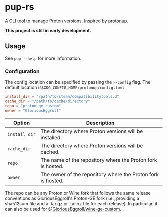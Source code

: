 # pup-rs

A CLI tool to manage Proton versions. Inspired by [protonup](https://github.com/AUNaseef/protonup).

**This project is still in early development.**

## Usage

See `pup --help` for more information.

### Configuration

The config location can be specified
by passing the `--config` flag. The default location is`$XDG_CONFIG_HOME/protonup/config.toml`.

```toml
install_dir = "/path/to/steam/compatibilitytools.d"
cache_dir = "/path/to/cache/directory"
repo = "proton-ge-custom"
owner = "GloriousEggroll"
```

| Option        | Description                                                  |
|---------------|--------------------------------------------------------------|
| `install_dir` | The directory where Proton versions will be installed.       |
| `cache_dir`   | The directory where Proton versions will be cached.          |
| `repo`        | The name of the repository where the Proton fork is hosted.  |
| `owner`       | The owner of the repository where the Proton fork is hosted. |

The repo can be any Proton or Wine fork that follows the same release conventions as
GloriousEggroll's Proton-GE fork (i.e., providing a sha512sum file and a .tar.gz or .tar.xz file for
each release). In particular, it can also be used for [@GloriousEggroll/wine-ge-custom](https://github.com/GloriousEggroll/wine-ge-custom).